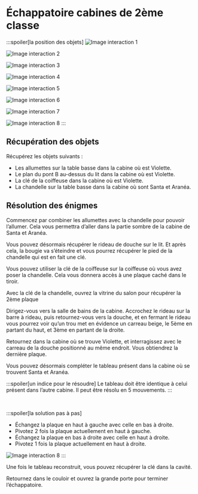 # Échappatoire cabines de 2ème classe

:::spoiler[la position des objets]
![Image interaction 1](/jeu/999/guide/echappatoires/cabines_de_2eme_classe/interaction_1.webp)

![Image interaction 2](/jeu/999/guide/echappatoires/cabines_de_2eme_classe/interaction_2.webp)

![Image interaction 3](/jeu/999/guide/echappatoires/cabines_de_2eme_classe/interaction_3.webp)

![Image interaction 4](/jeu/999/guide/echappatoires/cabines_de_2eme_classe/interaction_4.webp)

![Image interaction 5](/jeu/999/guide/echappatoires/cabines_de_2eme_classe/interaction_5.webp)

![Image interaction 6](/jeu/999/guide/echappatoires/cabines_de_2eme_classe/interaction_6.webp)

![Image interaction 7](/jeu/999/guide/echappatoires/cabines_de_2eme_classe/interaction_7.webp)

![Image interaction 8](/jeu/999/guide/echappatoires/cabines_de_2eme_classe/interaction_8.webp)
:::

## Récupération des objets

Récupérez les objets suivants :
- Les allumettes sur la table basse dans la cabine où est Violette.
- Le plan du pont B au-dessus du lit dans la cabine où est Violette.
- La clé de la coiffeuse dans la cabine où est Violette.
- La chandelle sur la table basse dans la cabine où sont Santa et Aranéa.

## Résolution des énigmes

Commencez par combiner les allumettes avec la chandelle pour pouvoir l’allumer. Cela vous permettra d’aller dans la partie sombre de la cabine de Santa et Aranéa.

Vous pouvez désormais récupérer le rideau de douche sur le lit. Et après cela, la bougie va s’éteindre et vous pourrez récupérer le pied de la chandelle qui est en fait une clé.

Vous pouvez utiliser la clé de la coiffeuse sur la coiffeuse où vous avez poser la chandelle. Cela vous donnera accès à une plaque caché dans le tiroir.

Avec la clé de la chandelle, ouvrez la vitrine du salon pour récupérer la 2ème plaque

Dirigez-vous vers la salle de bains de la cabine. Accrochez le rideau sur la barre à rideau, puis retournez-vous vers la douche, et en fermant le rideau vous pourrez voir qu’un trou met en évidence un carreau beige, le 5ème en partant du haut, et 3ème en partant de la droite.

Retournez dans la cabine où se trouve Violette, et interragissez avec le carreau de la douche positionné au même endroit. Vous obtiendrez la dernière plaque.

Vous pouvez désormais compléter le tableau présent dans la cabine où se trouvent Santa et Aranéa.

:::spoiler[un indice pour le résoudre]
Le tableau doit être identique à celui présent dans l’autre cabine.
Il peut être résolu en 5 mouvements.
:::

<br>

:::spoiler[la solution pas à pas]
- Échangez la plaque en haut à gauche avec celle en bas à droite.
- Pivotez 2 fois la plaque actuellement en haut à gauche.
- Échangez la plaque en bas à droite avec celle en haut à droite.
- Pivotez 1 fois la plaque actuellement en haut à droite.

![Image interaction 8](/jeu/999/guide/echappatoires/cabines_de_2eme_classe/puzzle.webp)
:::

Une fois le tableau reconstruit, vous pouvez récupérer la clé dans la cavité.

Retournez dans le couloir et ouvrez la grande porte pour terminer l’échappatoire.